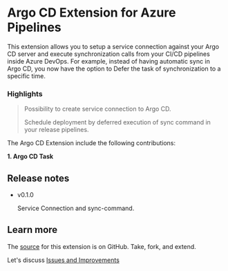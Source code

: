 
# Argo CD Extension for Azure Pipelines

This extension allows you to setup a service connection against your Argo CD server and execute synchronization calls from your CI/CD pipelines inside Azure DevOps. For example, instead of having automatic sync in Argo CD, you now have the option to Defer the task of synchronization to a specific time.

### Highlights ###

> Possibility to create service connection to Argo CD.
>
> Schedule deployment by deferred execution of sync command in your release pipelines.


The Argo CD Extension include the following contributions:

**1. Argo CD Task**


## Release notes ##

* v0.1.0
    
    Service Connection and sync-command.

## Learn more ##

The <a href="https://github.com/xxx" target="_blank">source</a> for this extension is on GitHub. Take, fork, and extend.

Let's discuss <a href="https://github.com/xxx" target="_blank">Issues and Improvements</a>